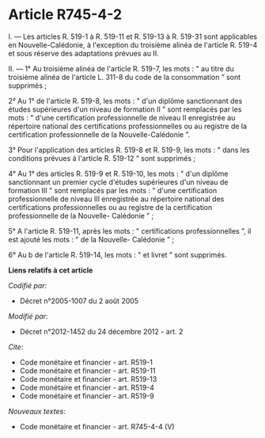 # Article R745-4-2

I. ― Les articles R. 519-1 à R. 519-11 et R. 519-13 à R. 519-31 sont applicables en Nouvelle-Calédonie, à l'exception du
troisième alinéa de l'article R. 519-4 et sous réserve des adaptations prévues au II. 

II. ― 1° Au troisième alinéa de l'article R. 519-7, les mots : " au titre du troisième alinéa de l'article L. 311-8 du code
de la consommation ” sont supprimés ; 

2° Au 1° de l'article R. 519-8, les mots : " d'un diplôme sanctionnant des études supérieures d'un niveau de formation II ”
sont remplacés par les mots : " d'une certification professionnelle de niveau II enregistrée au répertoire national des
certifications professionnelles ou au registre de la certification professionnelle de la Nouvelle-Calédonie ”. 

3° Pour l'application des articles R. 519-8 et R. 519-9, les mots : " dans les conditions prévues à l'article R. 519-12 ”
sont supprimés ; 

4° Au 1° des articles R. 519-9 et R. 519-10, les mots : " d'un diplôme sanctionnant un premier cycle d'études supérieures
d'un niveau de formation III ” sont remplacés par les mots : " d'une certification professionnelle de niveau III enregistrée
au répertoire national des certifications professionnelles ou au registre de la certification professionnelle de la Nouvelle-
Calédonie ” ; 

5° A l'article R. 519-11, après les mots : " certifications professionnelles ”, il est ajouté les mots : " de la Nouvelle-
Calédonie ” ; 

6° Au b de l'article R. 519-14, les mots : " et livret ” sont supprimés.

**Liens relatifs à cet article**

_Codifié par_:

  - Décret n°2005-1007 du 2 août 2005

_Modifié par_:

  - Décret n°2012-1452 du 24 décembre 2012 - art. 2

_Cite_:

  - Code monétaire et financier - art. R519-1
  - Code monétaire et financier - art. R519-11
  - Code monétaire et financier - art. R519-13
  - Code monétaire et financier - art. R519-4
  - Code monétaire et financier - art. R519-9

_Nouveaux textes_:

  - Code monétaire et financier - art. R745-4-4 (V)
